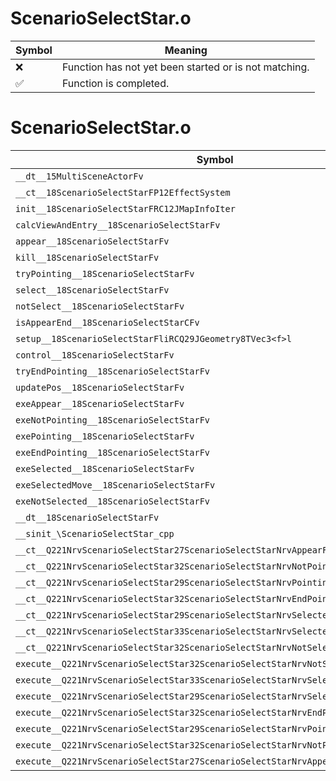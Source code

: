 # ScenarioSelectStar.o
| Symbol | Meaning 
| ------------- | ------------- 
| :x: | Function has not yet been started or is not matching. 
| :white_check_mark: | Function is completed. 


# ScenarioSelectStar.o
| Symbol | Decompiled? |
| ------------- | ------------- |
| `__dt__15MultiSceneActorFv` | :x: |
| `__ct__18ScenarioSelectStarFP12EffectSystem` | :x: |
| `init__18ScenarioSelectStarFRC12JMapInfoIter` | :x: |
| `calcViewAndEntry__18ScenarioSelectStarFv` | :x: |
| `appear__18ScenarioSelectStarFv` | :x: |
| `kill__18ScenarioSelectStarFv` | :x: |
| `tryPointing__18ScenarioSelectStarFv` | :x: |
| `select__18ScenarioSelectStarFv` | :x: |
| `notSelect__18ScenarioSelectStarFv` | :x: |
| `isAppearEnd__18ScenarioSelectStarCFv` | :x: |
| `setup__18ScenarioSelectStarFliRCQ29JGeometry8TVec3<f>l` | :x: |
| `control__18ScenarioSelectStarFv` | :x: |
| `tryEndPointing__18ScenarioSelectStarFv` | :x: |
| `updatePos__18ScenarioSelectStarFv` | :x: |
| `exeAppear__18ScenarioSelectStarFv` | :x: |
| `exeNotPointing__18ScenarioSelectStarFv` | :x: |
| `exePointing__18ScenarioSelectStarFv` | :x: |
| `exeEndPointing__18ScenarioSelectStarFv` | :x: |
| `exeSelected__18ScenarioSelectStarFv` | :x: |
| `exeSelectedMove__18ScenarioSelectStarFv` | :x: |
| `exeNotSelected__18ScenarioSelectStarFv` | :x: |
| `__dt__18ScenarioSelectStarFv` | :x: |
| `__sinit_\ScenarioSelectStar_cpp` | :x: |
| `__ct__Q221NrvScenarioSelectStar27ScenarioSelectStarNrvAppearFv` | :x: |
| `__ct__Q221NrvScenarioSelectStar32ScenarioSelectStarNrvNotPointingFv` | :x: |
| `__ct__Q221NrvScenarioSelectStar29ScenarioSelectStarNrvPointingFv` | :x: |
| `__ct__Q221NrvScenarioSelectStar32ScenarioSelectStarNrvEndPointingFv` | :x: |
| `__ct__Q221NrvScenarioSelectStar29ScenarioSelectStarNrvSelectedFv` | :x: |
| `__ct__Q221NrvScenarioSelectStar33ScenarioSelectStarNrvSelectedMoveFv` | :x: |
| `__ct__Q221NrvScenarioSelectStar32ScenarioSelectStarNrvNotSelectedFv` | :x: |
| `execute__Q221NrvScenarioSelectStar32ScenarioSelectStarNrvNotSelectedCFP5Spine` | :x: |
| `execute__Q221NrvScenarioSelectStar33ScenarioSelectStarNrvSelectedMoveCFP5Spine` | :x: |
| `execute__Q221NrvScenarioSelectStar29ScenarioSelectStarNrvSelectedCFP5Spine` | :x: |
| `execute__Q221NrvScenarioSelectStar32ScenarioSelectStarNrvEndPointingCFP5Spine` | :x: |
| `execute__Q221NrvScenarioSelectStar29ScenarioSelectStarNrvPointingCFP5Spine` | :x: |
| `execute__Q221NrvScenarioSelectStar32ScenarioSelectStarNrvNotPointingCFP5Spine` | :x: |
| `execute__Q221NrvScenarioSelectStar27ScenarioSelectStarNrvAppearCFP5Spine` | :x: |
